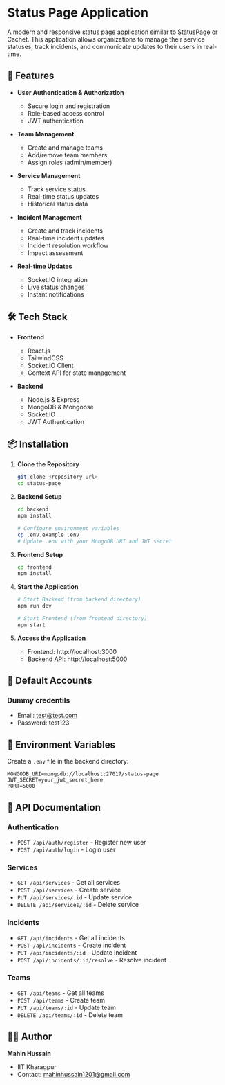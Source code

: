 # Status Page Application

A modern and responsive status page application similar to StatusPage or Cachet. This application allows organizations to manage their service statuses, track incidents, and communicate updates to their users in real-time.

## 🚀 Features

- **User Authentication & Authorization**
  - Secure login and registration
  - Role-based access control
  - JWT authentication

- **Team Management**
  - Create and manage teams
  - Add/remove team members
  - Assign roles (admin/member)

- **Service Management**
  - Track service status
  - Real-time status updates
  - Historical status data

- **Incident Management**
  - Create and track incidents
  - Real-time incident updates
  - Incident resolution workflow
  - Impact assessment

- **Real-time Updates**
  - Socket.IO integration
  - Live status changes
  - Instant notifications

## 🛠️ Tech Stack

- **Frontend**
  - React.js
  - TailwindCSS
  - Socket.IO Client
  - Context API for state management

- **Backend**
  - Node.js & Express
  - MongoDB & Mongoose
  - Socket.IO
  - JWT Authentication

## 📦 Installation

1. **Clone the Repository**
   ```bash
   git clone <repository-url>
   cd status-page
   ```

2. **Backend Setup**
   ```bash
   cd backend
   npm install
   
   # Configure environment variables
   cp .env.example .env
   # Update .env with your MongoDB URI and JWT secret
   ```

3. **Frontend Setup**
   ```bash
   cd frontend
   npm install
   ```

4. **Start the Application**
   ```bash
   # Start Backend (from backend directory)
   npm run dev
   
   # Start Frontend (from frontend directory)
   npm start
   ```

5. **Access the Application**
   - Frontend: http://localhost:3000
   - Backend API: http://localhost:5000

## 👥 Default Accounts

### Dummy credentils
- Email: test@test.com
- Password: test123

## 🔑 Environment Variables

Create a `.env` file in the backend directory:

```env
MONGODB_URI=mongodb://localhost:27017/status-page
JWT_SECRET=your_jwt_secret_here
PORT=5000
```

## 📝 API Documentation

### Authentication
- `POST /api/auth/register` - Register new user
- `POST /api/auth/login` - Login user

### Services
- `GET /api/services` - Get all services
- `POST /api/services` - Create service
- `PUT /api/services/:id` - Update service
- `DELETE /api/services/:id` - Delete service

### Incidents
- `GET /api/incidents` - Get all incidents
- `POST /api/incidents` - Create incident
- `PUT /api/incidents/:id` - Update incident
- `POST /api/incidents/:id/resolve` - Resolve incident

### Teams
- `GET /api/teams` - Get all teams
- `POST /api/teams` - Create team
- `PUT /api/teams/:id` - Update team
- `DELETE /api/teams/:id` - Delete team

## 👨‍💻 Author

**Mahin Hussain**
- IIT Kharagpur
- Contact: mahinhussain1201@gmail.com
